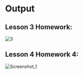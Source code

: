 # Output

## Lesson 3 Homework:
![3](https://user-images.githubusercontent.com/50531805/116782048-9615fa00-aa8f-11eb-8b70-355910c45eeb.png)

## Lesson 4 Homework 4:
![Screenshot_1](https://user-images.githubusercontent.com/50531805/117160770-11e2b000-adca-11eb-9c5a-c9dd2a564b1b.png)

